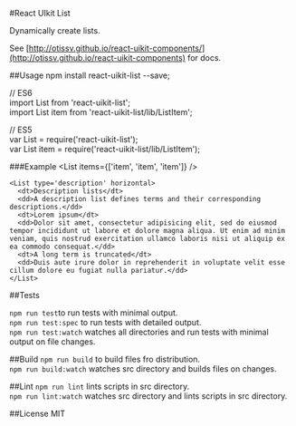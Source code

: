 #React UIkit List

Dynamically create lists.

See [http://otissv.github.io/react-uikit-components/](http://otissv.github.io/react-uikit-components) for docs.

##Usage
npm install react-uikit-list --save;

// ES6  
import List from 'react-uikit-list';  
import List item from 'react-uikit-list/lib/ListItem';

// ES5  
var List = require('react-uikit-list');  
var List item = require('react-uikit-list/lib/ListItem');


###Example
    <List items={['item', 'item', 'item']} />

    <List type='description' horizontal>
      <dt>Description lists</dt>
      <dd>A description list defines terms and their corresponding descriptions.</dd>
      <dt>Lorem ipsum</dt>
      <dd>Dolor sit amet, consectetur adipisicing elit, sed do eiusmod tempor incididunt ut labore et dolore magna aliqua. Ut enim ad minim veniam, quis nostrud exercitation ullamco laboris nisi ut aliquip ex ea commodo consequat.</dd>
      <dt>A long term is truncated</dt>
      <dd>Duis aute irure dolor in reprehenderit in voluptate velit esse cillum dolore eu fugiat nulla pariatur.</dd>
    </List>


##Tests

`npm run test`to run tests with minimal output.  
`npm run test:spec` to run tests with detailed output.  
`npm run test:watch` watches all directories and run tests with minimal output on file changes.

##Build
`npm run build` to build files fro distribution.  
`npm run build:watch` watches src directory and builds files on changes.

##Lint
`npm run lint` lints scripts in src directory.  
`npm run lint:watch` watches src directory and lints scripts in src directory.

##License
MIT
